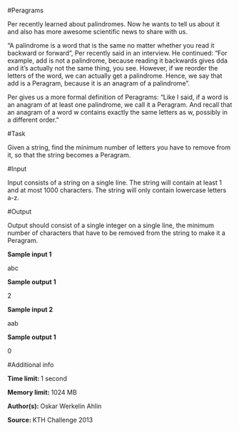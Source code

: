 #Peragrams

Per recently learned about palindromes. Now he wants to tell us about it and also has more awesome scientific news to share with us.

“A palindrome is a word that is the same no matter whether you read it backward or forward”, Per recently said in an interview. He continued: “For example, add is not a palindrome, because reading it backwards gives dda and it’s actually not the same thing, you see. However, if we reorder the letters of the word, we can actually get a palindrome. Hence, we say that add is a Peragram, because it is an anagram of a palindrome”.

Per gives us a more formal definition of Peragrams: “Like I said, if a word is an anagram of at least one palindrome, we call it a Peragram. And recall that an anagram of a word w
contains exactly the same letters as w, possibly in a different order.”

#Task

Given a string, find the minimum number of letters you have to remove from it, so that the string becomes a Peragram.

#Input

Input consists of a string on a single line. The string will contain at least 1 and at most 1000 characters. The string will only contain lowercase letters a-z.

#Output

Output should consist of a single integer on a single line, the minimum number of characters that have to be removed from the string to make it a Peragram.

<b>Sample input 1</b>

abc

<b>Sample output 1</b>

2

<b>Sample input 2</b>

aab

<b>Sample output 1</b>

0

#Additional info

<b>Time limit: </b> 1 second

<b>Memory limit: </b> 1024 MB

<b>Author(s): </b>  Oskar Werkelin Ahlin

<b>Source: </b> KTH Challenge 2013 
